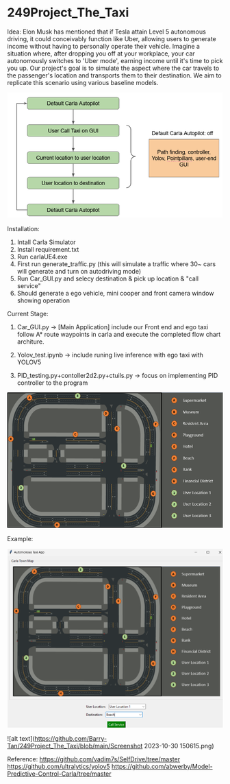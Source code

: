 # 249Project_The_Taxi
Idea:
Elon Musk has mentioned that if Tesla attain Level 5 autonomous driving, it could conceivably function like Uber, allowing users to generate income without having to personally operate their vehicle. Imagine a situation where, after dropping you off at your workplace, your car autonomously switches to 'Uber mode', earning income until it's time to pick you up. Our project's goal is to simulate the aspect where the car travels to the passenger's location and transports them to their destination. We aim to replicate this scenario using various baseline models.

![alt text](https://github.com/Barry-Tan/249Project_The_Taxi/blob/main/idea.png)

Installation:
1. Intall Carla Simulator
2. Install requirement.txt
3. Run carlaUE4.exe
4. First run generate_traffic.py (this will simulate a traffic where 30~ cars will generate and turn on autodriving mode)
5. Run Car_GUI.py and selecy destination & pick up location & "call service"
6. Should generate a ego vehicle, mini cooper and front camera window showing operation

Current Stage:

1. Car_GUI.py -> [Main Application] include our Front end and ego taxi follow A* route waypoints in carla and execute the completed flow chart architure.

2. Yolov_test.ipynb -> include runing live inference with ego taxi with YOLOV5

3. PID_testing.py+contoller2d2.py+ctuils.py -> focus on implementing PID controller to the program

![alt text](https://github.com/Barry-Tan/249Project_The_Taxi/blob/main/map1.png)

Example:

![alt text](https://github.com/Barry-Tan/249Project_The_Taxi/blob/main/gui.png)

![alt text](https://github.com/Barry-Tan/249Project_The_Taxi/blob/main/Screenshot 2023-10-30 150615.png)


Reference:
https://github.com/vadim7s/SelfDrive/tree/master
https://github.com/ultralytics/yolov5
https://github.com/abwerby/Model-Predictive-Control-Carla/tree/master
